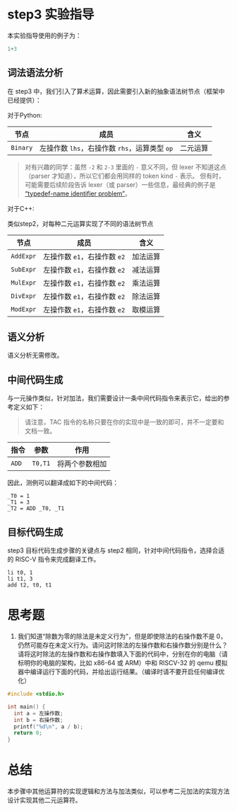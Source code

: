 # step3 实验指导

本实验指导使用的例子为：

```C
1+3
```

## 词法语法分析
在 step3 中，我们引入了算术运算，因此需要引入新的抽象语法树节点（框架中已经提供）：

对于Python:

| 节点 | 成员 | 含义 |
| --- | --- | --- |
| `Binary` | 左操作数 `lhs`，右操作数 `rhs`，运算类型 `op` | 二元运算 |

> 对有兴趣的同学：虽然 `-2` 和 `2-3` 里面的 `-` 意义不同，但 lexer 不知道这点（parser 才知道），所以它们都会用同样的 token kind `-` 表示。
> 但有时，可能需要后续阶段告诉 lexer（或 parser）一些信息，最经典的例子是 [“typedef-name identifier problem”](https://en.wikipedia.org/wiki/Lexer_hack)。

对于C++:

类似step2，对每种二元运算实现了不同的语法树节点

| 节点 | 成员 | 含义 |
| --- | --- | --- |
| `AddExpr` | 左操作数 `e1`，右操作数 `e2` | 加法运算 |
| `SubExpr` | 左操作数 `e1`，右操作数 `e2` | 减法运算 |
| `MulExpr` | 左操作数 `e1`，右操作数 `e2` | 乘法运算 |
| `DivExpr` | 左操作数 `e1`，右操作数 `e2` | 除法运算 |
| `ModExpr` | 左操作数 `e1`，右操作数 `e2` | 取模运算 |

## 语义分析

语义分析无需修改。

## 中间代码生成
与一元操作类似，针对加法，我们需要设计一条中间代码指令来表示它，给出的参考定义如下：

> 请注意，TAC 指令的名称只要在你的实现中是一致的即可，并不一定要和文档一致。

| 指令  | 参数    | 作用           |
| ----- | ------- | -------------- |
| `ADD` | `T0,T1` | 将两个参数相加 |

因此，测例可以翻译成如下的中间代码：

```assembly
_T0 = 1
_T1 = 3
_T2 = ADD _T0, _T1
```

## 目标代码生成

step3 目标代码生成步骤的关键点与 step2 相同，针对中间代码指令，选择合适的 RISC-V 指令来完成翻译工作。

```assembly
li t0, 1
li t1, 3
add t2, t0, t1
```

# 思考题

1. 我们知道“除数为零的除法是未定义行为”，但是即使除法的右操作数不是 0，仍然可能存在未定义行为。请问这时除法的左操作数和右操作数分别是什么？请将这时除法的左操作数和右操作数填入下面的代码中，分别在你的电脑（请标明你的电脑的架构，比如 x86-64 或 ARM）中和 RISCV-32 的 qemu 模拟器中编译运行下面的代码，并给出运行结果。（编译时请不要开启任何编译优化）

```c
#include <stdio.h>

int main() {
  int a = 左操作数;
  int b = 右操作数;
  printf("%d\n", a / b);
  return 0;
}
```

# 总结
本步骤中其他运算符的实现逻辑和方法与加法类似，可以参考二元加法的实现方法设计实现其他二元运算符。
